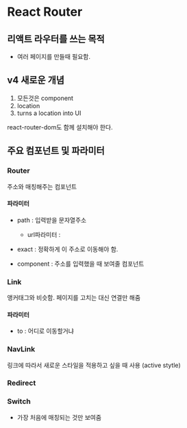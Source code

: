 # React Router



## 리액트 라우터를 쓰는 목적

- 여러 페이지를 만들때 필요함.





## v4 새로운 개념

1. 모든것은 component
2. location
3. <Match/> turns a location into UI

react-router-dom도 함께 설치해야 한다. 



## 주요 컴포넌트 및 파라미터

### Router

주소와 매칭해주는 컴포넌트 

#### 파라미터

- path : 입력받을 문자열주소
  - url파라미터 : 

- exact : 정확하게 이 주소로 이동해야 함. 

- component : 주소를 입력했을 때 보여줄 컴포넌트



### Link

앵커태그와 비슷함.  페이지를 고치는 대신 연결만 해줌

#### 파라미터

- to : 어디로 이동할거냐



### NavLink

링크에 따라서 새로운 스타일을 적용하고 싶을 때 사용 (active stytle)



### Redirect



### Switch

- 가장 처음에 매칭되는 것만 보여줌

